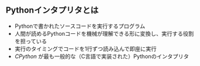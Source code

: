## Pythonインタプリタとは
- Pythonで書かれたソースコードを実行するプログラム
- 人間が読めるPythonコードを機械が理解できる形に変換し、実行する役割を担っている
- 実行のタイミングでコードを1行ずつ読み込んで即座に実行
- _CPython_ が最も一般的な（C言語で実装された）Pythonのインタプリタ